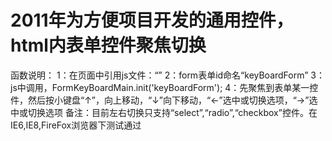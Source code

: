 # 2011年为方便项目开发的通用控件，html内表单控件聚焦切换
函数说明：
1：在页面中引用js文件：“<script src="KeyBoardControl.js"></script>”
2：form表单id命名“keyBoardForm”
3：js中调用，FormKeyBoardMain.init('keyBoardForm');
4：先聚焦到表单某一控件，然后按小键盘“↑”，向上移动，“↓”向下移动，“←”选中或切换选项，“→”选中或切换选项
备注：目前左右切换只支持“select”,“radio”,“checkbox”控件。在IE6,IE8,FireFox浏览器下测试通过
